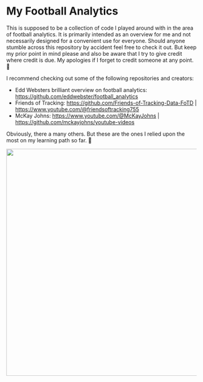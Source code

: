 # My Football Analytics

This is supposed to be a collection of code I played around with in the area of football analytics.
It is primarily intended as an overview for me and not necessarily designed for a convenient use for everyone.
Should anyone stumble across this repository by accident feel free to check it out.
But keep my prior point in mind please and also be aware that I try to give credit where credit is due.
My apologies if I forget to credit someone at any point. :pray: <br>

I recommend checking out some of the following repositories and creators:

+ Edd Websters brilliant overview on football analytics: https://github.com/eddwebster/football_analytics
+ Friends of Tracking: https://github.com/Friends-of-Tracking-Data-FoTD | https://www.youtube.com/@friendsoftracking755
+ McKay Johns: https://www.youtube.com/@McKayJohns | https://github.com/mckayjohns/youtube-videos

Obviously, there a many others. But these are the ones I relied upon the most on my learning path so far. :muscle:

<img src="C:\Users\DavidB\PycharmProjects\My_Football_Analytics\Position_data\PitchControl\Pitch_Control_Plot.png" width="600" />